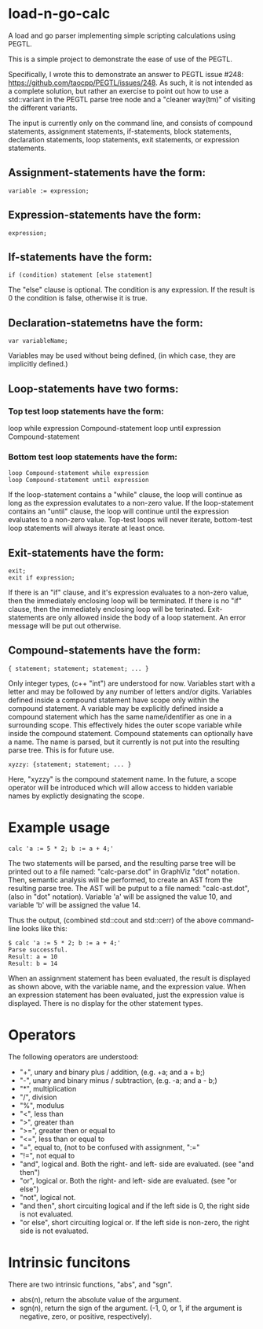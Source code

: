 # load-n-go-calc
A load and go parser implementing simple scripting calculations using PEGTL.

This is a simple project to demonstrate the ease of use of the PEGTL.

Specifically, I wrote this to demonstrate an answer to PEGTL issue #248: https://github.com/taocpp/PEGTL/issues/248.  As such, it is not intended as a
complete solution, but rather an exercise to point out how to use a
std::variant in the PEGTL parse tree node and a "cleaner way(tm)" of visiting
the different variants.

The input is currently only on the command line, and consists of compound
statements, assignment statements, if-statements, block statements,
declaration statements, loop statements, exit statements, or expression statements.

## Assignment-statements have the form:

    variable := expression;

## Expression-statements have the form:

    expression;

## If-statements have the form:

    if (condition) statement [else statement]

The "else" clause is optional.  The condition is any expression.  If the result is 0 the condition is false, otherwise it is true.

## Declaration-statemetns have the form:

    var variableName;

Variables may be used without being defined, (in which case, they are implicitly defined.)

## Loop-statements have two forms:
### Top test loop statements have the form:

   loop while expression Compound-statement
   loop until expression Compound-statement
   
### Bottom test loop statements have the form:

    loop Compound-statement while expression
    loop Compound-statement until expression
    
If the loop-statement contains a "while" clause, the loop will continue as long as the expression evalutates to a non-zero value.
If the loop-statement contains an "until" clause, the loop will continue until the expression evaluates to a non-zero value.
Top-test loops will never iterate, bottom-test loop statements will always iterate at least once.

## Exit-statements have the form:

    exit;
    exit if expression;
    
 
 If there is an "if" clause, and it's expression evaluates to a non-zero value, then the immediately enclosing loop will be terminated.
 If there is no "if" clause, then the immediately enclosing loop will be terinated.
 Exit-statements are only allowed inside the body of a loop statement.  An error message will be put out otherwise.
    
## Compound-statements have the form:

    { statement; statement; statement; ... }

Only integer types, (c++ "int") are understood for now.  Variables start with a letter and may be followed by any number of letters and/or digits.
Variables defined inside a compound statement have scope only within the compound statement.  A variable may be explicitly defined inside a compound statement which has the same name/identifier as one in a surrounding scope.  This effectively hides the outer scope variable while inside the compound statement.
Compound statements can optionally have a name.  The name is parsed, but it currently is not put into the resulting parse tree.  This is for future use.

    xyzzy: {statement; statement; ... }

Here, "xyzzy" is the compound statement name.  In the future, a scope operator will be introduced which will allow access to hidden variable names by explictly designating the scope.


# Example usage

    calc 'a := 5 * 2; b := a + 4;'

The two statements will be parsed, and the resulting parse tree will be printed out to a file named: "calc-parse.dot" in GraphViz "dot" notation.
Then, semantic analysis will be performed, to create an AST from the resulting parse tree.
The AST will be putput to a file named: "calc-ast.dot", (also in "dot" notation).
Variable 'a' will be assigned the value 10, and variable 'b' will be assigned the value 14.


Thus the output, (combined std::cout and std::cerr) of the above command-line looks like this:

    $ calc 'a := 5 * 2; b := a + 4;'
    Parse successful.
    Result: a = 10
    Result: b = 14

When an assignment statement has been evaluated, the result is displayed as shown above, with the variable name, and the expression value.
When an expression statement has been evaluated, just the expression value is displayed.
There is no display for the other statement types.

# Operators

The following operators are understood:
* "+", unary and binary plus / addition, (e.g. +a; and a + b;)
* "-", unary and binary minus / subtraction, (e.g. -a; and a - b;)
* "*", multiplication
* "/", division
* "%", modulus
* "<", less than
* ">", greater than
* ">=", greater then or equal to
* "<=", less than or equal to
* "=", equal to, (not to be confused with assignment, ":="
* "!=", not equal to
* "and", logical and.  Both the right- and left- side are evaluated. (see "and then")
* "or", logical or.  Both the right- and left- side are evaluated. (see "or else")
* "not", logical not.
* "and then", short circuiting logical and if the left side is 0, the right side is not evaluated.
* "or else", short circuiting logical or.  If the left side is non-zero, the right side is not evaluated.

# Intrinsic funcitons

There are two intrinsic functions, "abs", and "sgn".

* abs(n), return the absolute value of the argument.
* sgn(n), return the sign of the argument.  (-1, 0, or 1, if the argument is negative, zero, or positive, respectively).
